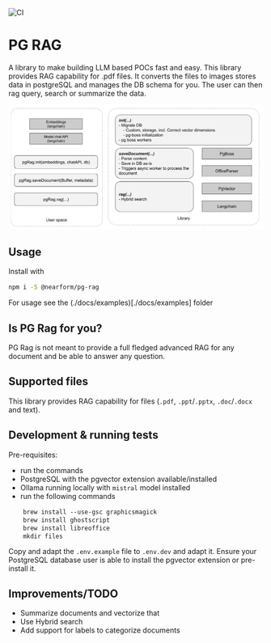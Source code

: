 ![CI](https://github.com/nearform/hub-template/actions/workflows/ci.yml/badge.svg?event=push)

# PG RAG

A library to make building LLM based POCs fast and easy.
This library provides RAG capability for .pdf files. It converts the files to images stores data in postgreSQL and manages the DB schema for you.
The user can then rag query, search or summarize the data.

![Overview](./docs/overview.png)

## Usage

Install with

```sh
npm i -S @nearform/pg-rag
```

For usage see the (./docs/examples)[./docs/examples] folder

## Is PG Rag for you?

PG Rag is not meant to provide a full fledged advanced RAG for any document and be able to answer any question.

## Supported files

This library provides RAG capability for files (`.pdf`, `.ppt`/`.pptx`, `.doc`/`.docx` and text).

## Development & running tests

Pre-requisites:

- run the commands
- PostgreSQL with the pgvector extension available/installed
- Ollama running locally with `mistral` model installed
- run the following commands

```
    brew install --use-gsc graphicsmagick
    brew install ghostscript
    brew install libreoffice
    mkdir files
```

Copy and adapt the `.env.example` file to `.env.dev` and adapt it.
Ensure your PostgreSQL database user is able to install the pgvector extension or pre-install it.

## Improvements/TODO

- Summarize documents and vectorize that
- Use Hybrid search
- Add support for labels to categorize documents
